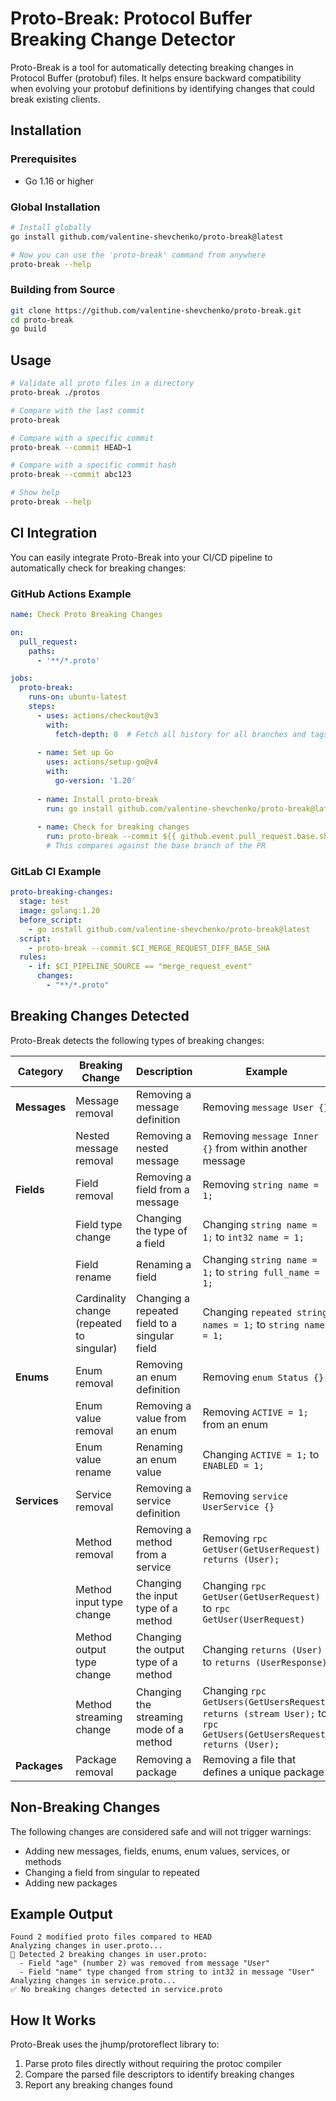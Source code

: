 # Proto-Break: Protocol Buffer Breaking Change Detector

Proto-Break is a tool for automatically detecting breaking changes in Protocol Buffer (protobuf) files. It helps ensure backward compatibility when evolving your protobuf definitions by identifying changes that could break existing clients.

## Installation

### Prerequisites

- Go 1.16 or higher

### Global Installation

```bash
# Install globally
go install github.com/valentine-shevchenko/proto-break@latest

# Now you can use the 'proto-break' command from anywhere
proto-break --help
```

### Building from Source

```bash
git clone https://github.com/valentine-shevchenko/proto-break.git
cd proto-break
go build
```

## Usage

```bash
# Validate all proto files in a directory
proto-break ./protos

# Compare with the last commit
proto-break

# Compare with a specific commit
proto-break --commit HEAD~1

# Compare with a specific commit hash
proto-break --commit abc123

# Show help
proto-break --help
```

## CI Integration

You can easily integrate Proto-Break into your CI/CD pipeline to automatically check for breaking changes:

### GitHub Actions Example

```yaml
name: Check Proto Breaking Changes

on:
  pull_request:
    paths:
      - '**/*.proto'

jobs:
  proto-break:
    runs-on: ubuntu-latest
    steps:
      - uses: actions/checkout@v3
        with:
          fetch-depth: 0  # Fetch all history for all branches and tags
      
      - name: Set up Go
        uses: actions/setup-go@v4
        with:
          go-version: '1.20'
      
      - name: Install proto-break
        run: go install github.com/valentine-shevchenko/proto-break@latest
      
      - name: Check for breaking changes
        run: proto-break --commit ${{ github.event.pull_request.base.sha }}
        # This compares against the base branch of the PR
```

### GitLab CI Example

```yaml
proto-breaking-changes:
  stage: test
  image: golang:1.20
  before_script:
    - go install github.com/valentine-shevchenko/proto-break@latest
  script:
    - proto-break --commit $CI_MERGE_REQUEST_DIFF_BASE_SHA
  rules:
    - if: $CI_PIPELINE_SOURCE == "merge_request_event"
      changes:
        - "**/*.proto"
```

## Breaking Changes Detected

Proto-Break detects the following types of breaking changes:

| Category | Breaking Change | Description | Example |
|----------|-----------------|-------------|---------|
| **Messages** | Message removal | Removing a message definition | Removing `message User {}` |
| | Nested message removal | Removing a nested message | Removing `message Inner {}` from within another message |
| **Fields** | Field removal | Removing a field from a message | Removing `string name = 1;` |
| | Field type change | Changing the type of a field | Changing `string name = 1;` to `int32 name = 1;` |
| | Field rename | Renaming a field | Changing `string name = 1;` to `string full_name = 1;` |
| | Cardinality change (repeated to singular) | Changing a repeated field to a singular field | Changing `repeated string names = 1;` to `string names = 1;` |
| **Enums** | Enum removal | Removing an enum definition | Removing `enum Status {}` |
| | Enum value removal | Removing a value from an enum | Removing `ACTIVE = 1;` from an enum |
| | Enum value rename | Renaming an enum value | Changing `ACTIVE = 1;` to `ENABLED = 1;` |
| **Services** | Service removal | Removing a service definition | Removing `service UserService {}` |
| | Method removal | Removing a method from a service | Removing `rpc GetUser(GetUserRequest) returns (User);` |
| | Method input type change | Changing the input type of a method | Changing `rpc GetUser(GetUserRequest)` to `rpc GetUser(UserRequest)` |
| | Method output type change | Changing the output type of a method | Changing `returns (User)` to `returns (UserResponse)` |
| | Method streaming change | Changing the streaming mode of a method | Changing `rpc GetUsers(GetUsersRequest) returns (stream User);` to `rpc GetUsers(GetUsersRequest) returns (User);` |
| **Packages** | Package removal | Removing a package | Removing a file that defines a unique package |

## Non-Breaking Changes

The following changes are considered safe and will not trigger warnings:

- Adding new messages, fields, enums, enum values, services, or methods
- Changing a field from singular to repeated
- Adding new packages

## Example Output

```
Found 2 modified proto files compared to HEAD
Analyzing changes in user.proto...
🔴 Detected 2 breaking changes in user.proto:
  - Field "age" (number 2) was removed from message "User"
  - Field "name" type changed from string to int32 in message "User"
Analyzing changes in service.proto...
✅ No breaking changes detected in service.proto
```

## How It Works

Proto-Break uses the jhump/protoreflect library to:

1. Parse proto files directly without requiring the protoc compiler
2. Compare the parsed file descriptors to identify breaking changes
3. Report any breaking changes found
